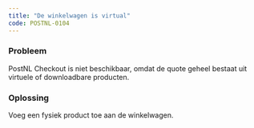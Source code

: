 ```yaml
---
title: "De winkelwagen is virtual"
code: POSTNL-0104
---
```


<div class="columnLayout single" data-layout="single">
<div class="cell normal" data-type="normal">
<div class="innerCell">
<p><h3>Probleem</h3></p><p>PostNL Checkout is niet beschikbaar, omdat de quote geheel bestaat uit virtuele of downloadbare producten.</p><p><h3>Oplossing</h3></p><p>Voeg een fysiek product toe aan de winkelwagen.</p></div>
</div>
</div>
